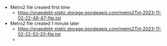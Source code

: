 - Metro2 file created first time
	- https://snapdebt-static.storage.googleapis.com/metro2Txt-2023-11-02-22-49-47-file.txt
- Metro2 file created 1 minute later
	- https://snapdebt-static.storage.googleapis.com/metro2Txt-2023-11-02-22-53-20-file.txt
	-